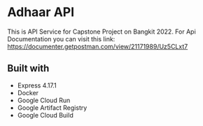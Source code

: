 # Adhaar API
This is API Service for Capstone Project on Bangkit 2022. For Api Documentation you can visit this link:
https://documenter.getpostman.com/view/21171989/Uz5CLxt7
## Built with
- Express 4.17.1
- Docker
- Google Cloud Run
- Google Artifact Registry
- Google Cloud Build
